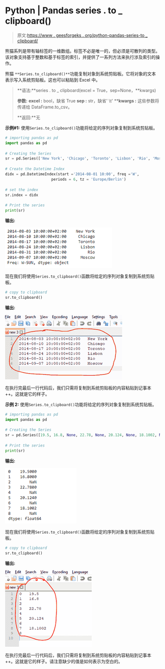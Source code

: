 # Python | Pandas series . to _ clipboard()

> 原文:[https://www . geesforgeks . org/python-pandas-series-to _ clipboard/](https://www.geeksforgeeks.org/python-pandas-series-to_clipboard/)

熊猫系列是带有轴标签的一维数组。标签不必是唯一的，但必须是可散列的类型。该对象支持基于整数和基于标签的索引，并提供了一系列方法来执行涉及索引的操作。

熊猫 `**Series.to_clipboard()**`功能复制对象到系统剪贴板。它将对象的文本表示写入系统剪贴板。这也可以粘贴到 Excel 中。

> **语法:**series . to _ clipboard(excel = True，sep=None，**kwargs)
> 
> **参数:**
> **excel :** bool，缺省 True
> **sep :** str，缺省' \t'
> ****kwargs :** 这些参数将传递给 DataFrame.to_csv。
> 
> **返回:**无

**示例#1:** 使用`Series.to_clipboard()`功能将给定的序列对象复制到系统剪贴板。

```py
# importing pandas as pd
import pandas as pd

# Creating the Series
sr = pd.Series(['New York', 'Chicago', 'Toronto', 'Lisbon', 'Rio', 'Moscow'])

# Create the Datetime Index
didx = pd.DatetimeIndex(start ='2014-08-01 10:00', freq ='W', 
                     periods = 6, tz = 'Europe/Berlin') 

# set the index
sr.index = didx

# Print the series
print(sr)
```

**输出:**

![](img/b50676c0b2fee5f5081a878b2e8c0c96.png)

现在我们将使用`Series.to_clipboard()`函数将给定的序列对象复制到系统剪贴板。

```py
# copy to clipboard
sr.to_clipboard()
```

**输出:**

![](img/f7862db95f97fef942a7b845b67b83e9.png)

在执行完最后一行代码后，我们只需将复制到系统剪贴板的内容粘贴到记事本++。这就是它的样子。

**示例 2:** 使用`Series.to_clipboard()`功能将给定的序列对象复制到系统剪贴板。

```py
# importing pandas as pd
import pandas as pd

# Creating the Series
sr = pd.Series([19.5, 16.8, None, 22.78, None, 20.124, None, 18.1002, None])

# Print the series
print(sr)
```

**输出:**

![](img/73b9e509d25fea63c7654debcf4e5a3b.png)

现在我们将使用`Series.to_clipboard()`函数将给定的序列对象复制到系统剪贴板。

```py
# copy to clipboard
sr.to_clipboard()
```

**输出:**

![](img/07a09a238202f1f50928160e40821f5f.png)

在执行完最后一行代码后，我们只需将复制到系统剪贴板的内容粘贴到记事本++。这就是它的样子。请注意缺少的值是如何表示为空白的。